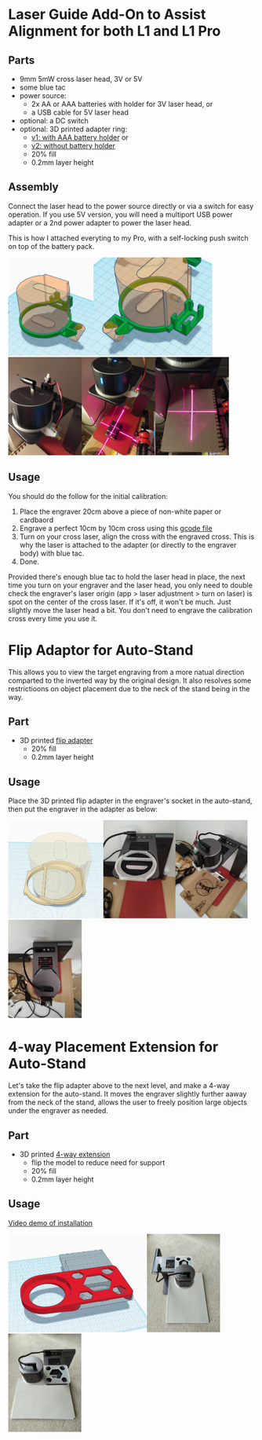 # Laser Guide Add-On to Assist Alignment for both L1 and L1 Pro

## Parts
* 9mm 5mW cross laser head, 3V or 5V
* some blue tac
* power source:
    * 2x AA or AAA batteries with holder for 3V laser head, or
    * a USB cable for 5V laser head
* optional: a DC switch
* optional: 3D printed adapter ring:
    * [v1: with AAA battery holder](/misc/laser_alignment_bracket_with_AAA_battery_holder.stl) or
    * [v2: without battery holder](/misc/laser_alignment_bracket_no_battery_holder.stl)
    * 20% fill
    * 0.2mm layer height

## Assembly

Connect the laser head to the power source directly or via a switch for easy operation. If you use 5V version, you will need a multiport USB power adapter or a 2nd power adapter to power the laser head.

This is how I attached everyting to my Pro, with a self-locking push switch on top of the battery pack.

<img src="images/mod30.jpg" height="200px"><img src="images/mod31.jpg" height="200px"><img src="images/mod32.jpg" height="200px"><img src="images/mod33.jpg" height="200px"><img src="images/mod34.jpg" height="200px">

## Usage

You should do the follow for the initial calibration:

1. Place the engraver 20cm above a piece of non-white paper or cardbaord
2. Engrave a perfect 10cm by 10cm cross using this [gcode file](/misc/cross.txt)
3. Turn on your cross laser, align the cross with the engraved cross. This is why the laser is attached to the adapter (or directly to the engraver body) with blue tac.
4. Done.

Provided there's enough blue tac to hold the laser head in place, the next time you turn on your engraver and the laser head, you only need to double check the engraver's laser origin (app > laser adjustment > turn on laser) is spot on the center of the cross laser. If it's off, it won't be much. Just slightly move the laser head a bit. You don't need to engrave the calibration cross every time you use it.


# Flip Adaptor for Auto-Stand

This allows you to view the target engraving from a more natual direction comparted to the inverted way by the original design. It also resolves some restrictioons on object placement due to the neck of the stand being in the way.

## Part

* 3D printed [flip adapter](/misc/LaserPecke_auto_stand_flip_adaptor.stl)
    * 20% fill
    * 0.2mm layer height

## Usage

Place the 3D printed flip adapter in the engraver's socket in the auto-stand, then put the engraver in the adapter as below:

<img src="images/mod35.jpg" height="200px"><img src="images/mod36.jpg" height="200px"><img src="images/mod37.jpg" height="200px"><img src="images/mod38.jpg" height="200px">


# 4-way Placement Extension for Auto-Stand

Let's take the flip adapter above to the next level, and make a 4-way extension for the auto-stand. It moves the engraver slightly further aaway from the neck of the stand, allows the user to freely position large objects under the engraver as needed.

## Part

* 3D printed [4-way extension](/misc/LaserPecker_auto_stand_extension.stl)
    * flip the model to reduce need for support
    * 20% fill
    * 0.2mm layer height

## Usage

[Video demo of installation](/images/4-way_extension_installation.mp4)

<img src="images/mod39.jpg" height="200px"><img src="images/mod40.jpg" height="200px"><img src="images/mod41.jpg" height="200px">
